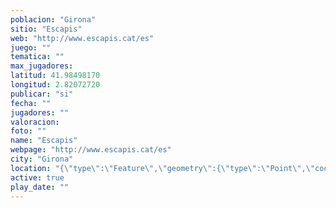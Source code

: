```yaml
---
poblacion: "Girona"
sitio: "Escapis"
web: "http://www.escapis.cat/es"
juego: ""
tematica: ""
max_jugadores: 
latitud: 41.98498170
longitud: 2.82072720
publicar: "si"
fecha: ""
jugadores: ""
valoracion: 
foto: ""
name: "Escapis"
webpage: "http://www.escapis.cat/es"
city: "Girona"
location: "{\"type\":\"Feature\",\"geometry\":{\"type\":\"Point\",\"coordinates\":[\"41,98498170\",\"2,82072720\"]}}"
active: true
play_date: ""
---
```


